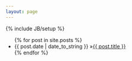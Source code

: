 ```yaml
---
layout: page
---
```

{% include JB/setup %}
<ul class="posts">
  {% for post in site.posts %}
    <li><span>{{ post.date | date_to_string }}</span> &raquo;<a href="{{ BASE_PATH }}{{ post.url }}">{{ post.title }}</a></li>
  {% endfor %}
</ul>